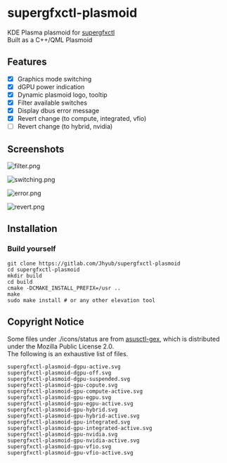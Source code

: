 # supergfxctl-plasmoid

KDE Plasma plasmoid for [supergfxctl](https://gitlab.com/asus-linux/supergfxctl)  
Built as a C++/QML Plasmoid

## Features

- [x] Graphics mode switching
- [x] dGPU power indication
- [x] Dynamic plasmoid logo, tooltip
- [x] Filter available switches
- [x] Display dbus error message
- [x] Revert change (to compute, integrated, vfio)
- [ ] Revert change (to hybrid, nvidia)

## Screenshots

![filter.png](https://gitlab.com/jhyub/supergfxctl-plasmoid/-/raw/master/screenshots/filter.png)

![switching.png](https://gitlab.com/jhyub/supergfxctl-plasmoid/-/raw/master/screenshots/switching.png)

![error.png](https://gitlab.com/jhyub/supergfxctl-plasmoid/-/raw/master/screenshots/error.png)

![revert.png](https://gitlab.com/jhyub/supergfxctl-plasmoid/-/raw/master/screenshots/revert.png)

## Installation

### Build yourself

```shell
git clone https://gitlab.com/Jhyub/supergfxctl-plasmoid
cd supergfxctl-plasmoid
mkdir build
cd build
cmake -DCMAKE_INSTALL_PREFIX=/usr ..
make
sudo make install # or any other elevation tool
```
## Copyright Notice
Some files under ./icons/status are from [asusctl-gex](https://gitlab.com/asus-linux/asusctl-gex), which is distributed under the Mozilla Public License 2.0.  
The following is an exhaustive list of files.  
```
supergfxctl-plasmoid-dgpu-active.svg
supergfxctl-plasmoid-dgpu-off.svg
supergfxctl-plasmoid-dgpu-suspended.svg
supergfxctl-plasmoid-gpu-copute.svg
supergfxctl-plasmoid-gpu-compute-active.svg
supergfxctl-plasmoid-gpu-egpu.svg
supergfxctl-plasmoid-gpu-egpu-active.svg
supergfxctl-plasmoid-gpu-hybrid.svg
supergfxctl-plasmoid-gpu-hybrid-active.svg
supergfxctl-plasmoid-gpu-integrated.svg
supergfxctl-plasmoid-gpu-integrated-active.svg
supergfxctl-plasmoid-gpu-nvidia.svg
supergfxctl-plasmoid-gpu-nvidia-active.svg
supergfxctl-plasmoid-gpu-vfio.svg
supergfxctl-plasmoid-gpu-vfio-active.svg
```
